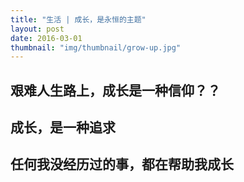 ```yaml
---
title: "生活 | 成长，是永恒的主题"
layout: post
date: 2016-03-01
thumbnail: "img/thumbnail/grow-up.jpg"
---
```


## 艰难人生路上，成长是一种信仰？？

## 成长，是一种追求

## 任何我没经历过的事，都在帮助我成长